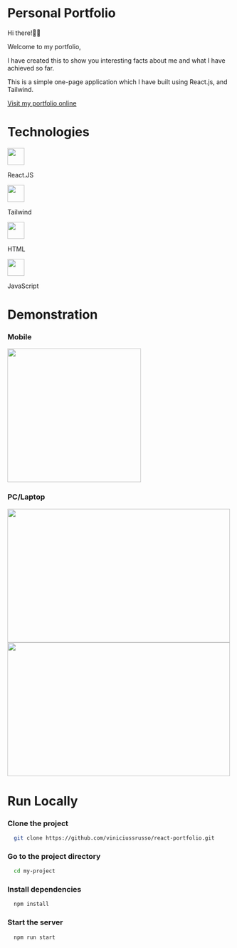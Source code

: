 # Personal Portfolio


Hi there!✌🏼

Welcome to my portfolio,

I have created this to show you interesting facts about me and what I have achieved so far. 

This is a simple one-page application which I have built using React.js, and Tailwind.

[Visit my portfolio online](https://viniciussrusso.github.io/react-portfolio/)

# Technologies

<img height="38" width="38" src="https://github.com/viniciussrusso/react-portfolio/blob/main/src/assets/readme/react.png">

React.JS

<img height="38" width="38" src="https://github.com/viniciussrusso/react-portfolio/blob/main/src/assets/readme/tailwindcss.svg">

Tailwind 

<img height="38" width="38" src="https://github.com/viniciussrusso/react-portfolio/blob/main/src/assets/readme/html.png">

HTML  

<img height="38" width="38" src="https://github.com/viniciussrusso/react-portfolio/blob/main/src/assets/readme/javascript.png">

JavaScript  



# Demonstration 

### Mobile

<img height="300" width="300" src="https://github.com/viniciussrusso/react-portfolio/blob/main/src/assets/readme/mobile-app.png">


### PC/Laptop

<img height="300" width="500" src="https://github.com/viniciussrusso/react-portfolio/blob/main/src/assets/readme/pc1.png">

<img height="300" width="500" src="https://github.com/viniciussrusso/react-portfolio/blob/main/src/assets/readme/pc2.png">

# Run Locally

### Clone the project

```bash
  git clone https://github.com/viniciussrusso/react-portfolio.git
```

### Go to the project directory

```bash
  cd my-project
```

### Install dependencies

```bash
  npm install
```

### Start the server

```bash
  npm run start
```


